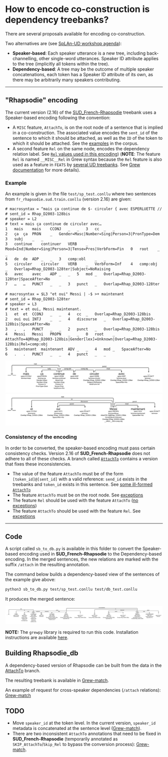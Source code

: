 # How to encode co-construction is dependency treebanks?

There are several proposals available for encoding co-construction.

Two alternatives are (see [SpLAn-UD workshop agenda](https://docs.google.com/document/d/1rQ8cMTbSBWlfL2mm5IO2pB4rtbEZk74QRx8Bk8NcvQ8/edit?tab=t.0#heading=h.n6vqecr51w5v)):

 - **Speaker-based**: Each speaker utterance is a new tree, including back-channelling, other single-word utterances. Speaker ID attribute applies to the tree (implicitly all tokens within the tree).
 - **Dependency-based**: A tree may be the outcome of multiple speaker concatenations, each token has a Speaker ID attribute of its own, as there may be arbitrarily many speakers contributing.

---

## "Rhapsodie" encoding

The current version (2.16) of the [SUD_French-Rhapsodie](https://github.com/surfacesyntacticud/SUD_French-Rhapsodie) treebank uses a Speaker-based encoding following the convention:

 - A `MISC` feature, `AttachTo`, is on the root node of a sentence that is implied in a co-construction.
 The associated value encodes the `sent_id` of the sentence to which it should be attached, as well as the `ID` of the token to which it should be attached.
 See the [examples](https://universal.grew.fr/?corpus=SUD_French-Rhapsodie@2.16&request=pattern%20{%20X%20[AttachTo]%20}) in the corpus.
 - A second feature `Rel` on the same node, encodes the dependency relation label.
 See [`Rel` values used in this encoding](https://universal.grew.fr/?corpus=SUD_French-Rhapsodie@2.16&request=pattern%20{%20X%20[AttachTo]%20}&clust1_key=X.__MISC__Rel)) (**NOTE**: The feature `Rel` is named `__MISC__Rel` in Grew syntax because the `Rel` feature is also used as a feature in `FEATS` by [several UD treebanks](https://tables.grew.fr/?data=ud_feats/FEATS&cols=^Rel$).
 See [Grew documentation](https://grew.fr/doc/conllu/#how-the-misc-field-is-handled-by-grew) for more details).

### Example
An example is given in the file `test/sp_test.conllu` where two sentences from `fr_rhapsodie.sud.train.conllu` (version 2.16) are given:

```
# macrosyntax = ^mais ça continue de $- circuler { avec ESPERLUETTE //
# sent_id = Rhap_D2003-128bis
# speaker = L2
# text = mais ça continue de circuler avec…
1	mais	mais	CCONJ	_	_	3	cc	_	_
2	ça	ça	PRON	_	Gender=Masc|Number=Sing|Person=3|PronType=Dem	3	subj	_	_
3	continue	continuer	VERB	_	Mood=Ind|Number=Sing|Person=3|Tense=Pres|VerbForm=Fin	0	root	_	_
4	de	de	ADP	_	_	3	comp:obl	_	_
5	circuler	circuler	VERB	_	VerbForm=Inf	4	comp:obj	_	Overlap=Rhap_D2003-128ter|Subject=NoRaising
6	avec	avec	ADP	_	_	5	mod	_	Overlap=Rhap_D2003-128ter|SpaceAfter=No
7	…	…	PUNCT	_	_	3	punct	_	Overlap=Rhap_D2003-128ter

# macrosyntax = $L3 "et oui" Messi | -$ >+ maintenant
# sent_id = Rhap_D2003-128ter
# speaker = L3
# text = et oui, Messi maintenant.
1	et	et	CCONJ	_	_	4	cc	_	Overlap=Rhap_D2003-128bis
2	oui	oui	INTJ	_	_	4	discourse	_	Overlap=Rhap_D2003-128bis|SpaceAfter=No
3	,	,	PUNCT	_	_	2	punct	_	Overlap=Rhap_D2003-128bis
4	Messi	Messi	PROPN	_	_	0	root	_	AttachTo=4@Rhap_D2003-128bis|Gender[lex]=Unknown|Overlap=Rhap_D2003-128bis|Rel=comp:obj
5	maintenant	maintenant	ADV	_	_	4	mod	_	SpaceAfter=No
6	.	.	PUNCT	_	_	4	punct	_	_

```
![speaker_based sentence 1](./test/sb_test_1.svg)
![speaker_based sentence 2](./test/sb_test_2.svg)

### Consistency of the encoding
In order to be converted, the speaker-based encoding must pass certain consistency checks.
Version 2.16 of **SUD_French-Rhapsodie** does not adhere to all of these checks.
A branch called [`AttachTo`](https://github.com/surfacesyntacticud/SUD_French-Rhapsodie/tree/AttachTo) contains a version that fixes these inconsistencies.

 - The value of the feature `AttachTo` must be of the form `[token_id]@[sent_id]` with a valid reference: `send_id` exists in the treebanks and `token_id` exists in this sentence. See [some ill-formed `AttachTo`](	https://universal.grew.fr/?custom=6846b72e035e6)
 - The feature `AttachTo` must be on the root node. See [exceptions](https://universal.grew.fr/?corpus=SUD_French-Rhapsodie@2.16&request=pattern%20{%20X%20[AttachTo]%20}%20without%20{%20*%20-[1=root]->%20X%20})
 - The feature `Rel` should be used with the feature `AttachTo` ([no exceptions](https://universal.grew.fr/?corpus=SUD_French-Rhapsodie@2.16&request=pattern%20{%20X%20[!AttachTo,%20__MISC__Rel]%20}))
 - The feature `AttachTo` should be used with the feature `Rel`. See [exceptions](https://universal.grew.fr/?corpus=SUD_French-Rhapsodie@2.16&request=pattern%20{%20X%20[AttachTo,%20!__MISC__Rel]%20})


---

## Code
A script called `sb_to_db.py` is available in this folder to convert the Speaker-based encoding used in **SUD_French-Rhapsodie** to the Dependency-based encoding.
In the merged sentences, the new relations are marked with the suffix `/attach` in the resulting annotation.

The command below builds a dependency-based view of the sentences of the example give above:

```bash
python3 sb_to_db.py test/sp_test.conllu test/db_test.conllu
```

It produces the merged sentence:

![merged_sentence](./test/db_test.svg)

**NOTE:** The `grewpy` library is required to run this code.
Installation instructions are available [here](https://grew.fr/usage/python/).

## Building Rhapsodie_db

A dependency-based version of Rhapsodie can be built from the data in the [AttachTo](https://github.com/surfacesyntacticud/SUD_French-Rhapsodie/tree/AttachTo) branch.

The resulting treebank is available in [Grew-match](https://universal.grew.fr/?corpus=SUD_French-Rhapsodie_db).

An example of request for cross-speaker dependencies (`/attach` relations): [Grew-match](https://universal.grew.fr/?corpus=SUD_French-Rhapsodie_db&request=pattern%20{%20e:%20X%20-[type=attach]->%20Y%20}&clust1_key=e.label)

## TODO
 - Move `speaker_id` at the token level. In the current version, `speaker_id` metadata is concatenated at the sentence level ([Grew-match](https://universal.grew.fr/?corpus=SUD_French-Rhapsodie_db&request=pattern%20{%20e:%20X%20-[type=attach]->%20Y%20}&clust1_key=global.speaker)).
 - There are two inconsistent `AttachTo` annotations that need to be fixed in **SUD_French-Rhapsodie** (temporarily annotated as `SKIP_AttachTo`/`Skip_Rel` to bypass the conversion process): [Grew-match](https://universal.grew.fr/?corpus=SUD_French-Rhapsodie_db&request=pattern%20{%20X%20[SKIP_AttachTo]%20}).